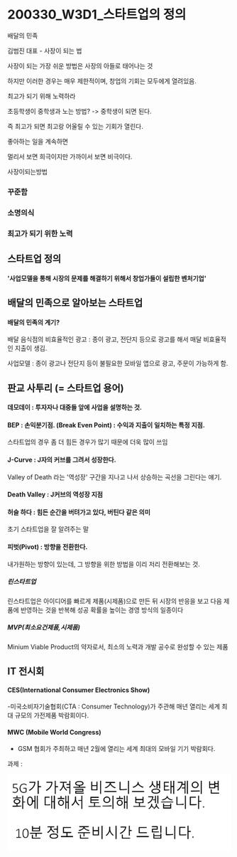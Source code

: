 # 200330_W3D1_스타트업의 정의



배달의 민족 



김범진 대표 - 사장이 되는 법





사장이 되는 가장 쉬운 방법은 사장의 아들로 태어나는 것



하지만 이러한 경우는 매우 제한적이며, 창업의 기회는 모두에게 열려있음.







최고가 되기 위해 노력하라



초등학생이 중학생과 노는 방법? -> 중학생이 되면 된다.



즉 최고가 되면 최고랑 어울릴 수 있는 기회가 열린다.







좋아하는 일을 계속하면 

멀리서 보면 희극이지만 가까이서 보면 비극이다.



사장이되는방법

### 꾸준함

### 소명의식

### 최고가 되기 위한 노력







## 스타트업 정의 



#### '사업모델을 통해 시장의 문제를 해결하기 위해서  창업가들이 설립한 벤처기업'









## 배달의 민족으로 알아보는 스타트업



#### 배달의 민족의 계기?

배달 음식점의 비효율적인 광고 : 종이 광고, 전단지 등으로 광고를 해서 매달 비효율적인 지출이 생김.



사업모델 : 종이 광고나 전단지 등이 불필요한 모바일 앱으로 광고, 주문이 가능하게 함.







## 판교 사투리 (= 스타트업 용어)



#### 데모데이 : 투자자나 대중들 앞에 사업을 설명하는 것.



#### BEP : 손익분기점. (Break Even Point) : 수익과 지출이 일치하는 특정 지점.

스타트업의 경우 좀 더 힘든 경우가 많기 때문에 더욱 많이 쓰임



#### J-Curve : J자의 커브를 그려서 성장한다.

Valley of Death 라는 '역성장' 구간을 지나고 나서 상승하는 곡선을 그린다는 얘기.



#### Death Valley : J커브의 역성장 지점



#### 허슬 하다 : 힘든 순간을 버텨가고 있다, 버틴다 같은 의미

초기 스타트업을 잘 알려주는 말



#### 피벗(Pivot) : 방향을 전환한다.

내가원하는 방향이 있는데, 그 방향을 위한 방법을 이리 저리 전환해보는 것.



##### 린스타트업

린스타트업은 아이디어를 빠르게 제품(시제품)으로 만든 뒤 시장의 반응을 보고 다음 제품에 반영하는 것을 반복해 성공 확률을 높이는 경영 방식의 일종이다



##### MVP(최소요건제품,시제품)

Minium Viable Product의 약자로서, 최소의 노력과 개발 공수로 완성할 수 있는 제품









## IT 전시회



#### CES(International Consumer Electronics Show)

-미국소비자기술협회(CTA : Consumer Technology)가 주관해 매년 열리는 세계 최대 규모의 가전제품 박람회이다.





#### MWC (Mobile World Congress)

- GSM 협회가 주최하고 매년 2월에 열리는 세계 최대의 모바일 기기 박람회다. 







과제 :

![1585532609629](assets/1585532609629.png)

